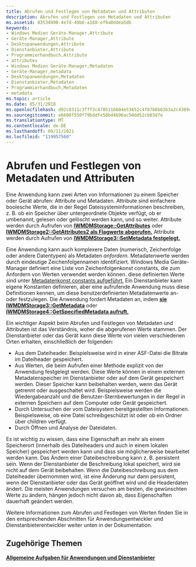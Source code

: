 ```yaml
---
title: Abrufen und Festlegen von Metadaten und Attributen
description: Abrufen und Festlegen von Metadaten und Attributen
ms.assetid: 83534998-4e7d-49b6-a160-ef9a0ddea5db
keywords:
- Windows Medien Geräte-Manager,Attribute
- Geräte-Manager,Attribute
- Desktopanwendungen,Attribute
- Dienstanbieter,Attribute
- Programmierhandbuch,Attribute
- attributes
- Windows Medien Geräte-Manager,Metadaten
- Geräte-Manager,metadata
- Desktopanwendungen,Metadaten
- Dienstanbieter,Metadaten
- Programmierhandbuch,Metadaten
- metadata
ms.topic: article
ms.date: 05/31/2018
ms.openlocfilehash: d92c8311c3fff3c4785116604e53652c4f07b6b63b3a2c4389cc3dd4b6a5f35a
ms.sourcegitcommit: e6600f550f79bddfe58bd4696ac50dd52cb03d7e
ms.translationtype: MT
ms.contentlocale: de-DE
ms.lasthandoff: 08/11/2021
ms.locfileid: "119957560"
---
```

# <a name="getting-and-setting-metadata-and-attributes"></a>Abrufen und Festlegen von Metadaten und Attributen

Eine Anwendung kann zwei Arten von Informationen zu einem Speicher oder Gerät abrufen: Attribute und Metadaten. Attribute sind einfachere boolesche Werte, die in der Regel Dateisysteminformationen beschreiben, z. B. ob ein Speicher über untergeordnete Objekte verfügt, ob er umbenannt, gelesen oder gelöscht werden kann, und so weiter. Attribute werden durch Aufrufen von [**IWMDMStorage::GetAttributes**](/windows/desktop/api/mswmdm/nf-mswmdm-iwmdmstorage-getattributes) oder [**IWMDMStorage2::GetAttributes2 als Flagwerte abgerufen.**](/windows/desktop/api/mswmdm/nf-mswmdm-iwmdmstorage2-getattributes2) Attribute werden durch Aufrufen von [**IWMDMStorage3::SetMetadata festgelegt.**](/windows/desktop/api/mswmdm/nf-mswmdm-iwmdmstorage3-setmetadata)

Eine Anwendung kann auch komplexere Daten (numerisch, Zeichenfolge oder andere Datentypen) als Metadaten *anfordern.* Metadatenwerte werden durch eindeutige Zeichenfolgennamen identifiziert. Windows Media Geräte-Manager definiert eine Liste von Zeichenfolgenkonst constants, die zum Anfordern von Werten verwendet werden können. diese definierten Werte sind unter [Metadatenkonst constants aufgeführt.](metadata-constants.md) Ein Dienstanbieter kann eigene Konstanten definieren, aber eine aufrufende Anwendung muss diese Definitionen kennen, um diese benutzerdefinierten Metadatenwerte an- oder festzulegen. Die Anwendung fordert Metadaten an, indem [**sie IWMDMStorage3::GetMetadata**](/windows/desktop/api/mswmdm/nf-mswmdm-iwmdmstorage3-getmetadata) oder [**IWMDMStorage4::GetSpecifiedMetadata aufruft.**](/windows/desktop/api/mswmdm/nf-mswmdm-iwmdmstorage4-getspecifiedmetadata)

Ein wichtiger Aspekt beim Abrufen und Festlegen von Metadaten und Attributen ist das Verständnis, woher die abgerufenen Werte stammen. Der Dienstanbieter oder das Gerät kann diese Werte von vielen verschiedenen Orten erhalten, einschließlich der folgenden:

-   Aus dem Dateiheader. Beispielsweise wird in einer ASF-Datei die Bitrate im Dateiheader gespeichert.
-   Aus Werten, die beim Aufrufen einer Methode explizit von der Anwendung festgelegt werden. Diese Werte können in einem externen Metadatenspeicher im Dienstanbieter oder auf dem Gerät gespeichert werden. Dieser Speicher kann beibehalten werden, wenn das Gerät getrennt oder ausgeschaltet wird. Beispielsweise werden die Wiedergabeanzahl und die Benutzer-Sternbewertungen in der Regel in externen Speichern auf dem Computer oder Gerät gespeichert.
-   Durch Untersuchen der vom Dateisystem bereitgestellten Informationen. Beispielsweise, ob eine Datei schreibgeschützt ist oder ob ein Ordner über children verfügt.
-   Durch Öffnen und Analyse der Dateidaten.

Es ist wichtig zu wissen, dass eine Eigenschaft an mehr als einem Speicherort (innerhalb des Dateiheaders und auch in einem lokalen Speicher) gespeichert werden kann und dass sie möglicherweise bearbeitet werden kann. Das Ändern einer Dateibeschreibung kann z. B. persistent sein. Wenn der Dienstanbieter die Beschreibung lokal speichert, wird sie nicht auf dem Gerät beibehalten. Wenn die Dateibeschreibung aus dem Dateiheader übernommen wird, ist eine Änderung nur dann persistent, wenn der Dienstanbieter oder das Gerät geöffnet wird und die Headerdaten ändert. Die meisten Anwendungen versuchen am besten, die gewünschten Werte zu ändern, hängen jedoch nicht davon ab, dass Eigenschaften dauerhaft geändert werden.

Weitere Informationen zum Abrufen und Festlegen von Werten finden Sie in den entsprechenden Abschnitten für Anwendungsentwickler und Dienstanbieterentwickler weiter unten in der Dokumentation.

## <a name="related-topics"></a>Zugehörige Themen

<dl> <dt>

[**Allgemeine Aufgaben für Anwendungen und Dienstanbieter**](tasks-common-to-applications-and-service-providers.md)
</dt> </dl>

 

 




